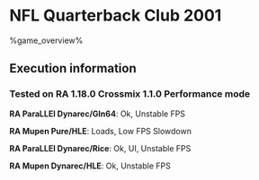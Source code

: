 # NFL Quarterback Club 2001 

%game_overview%

## Execution information

### Tested on RA 1.18.0 Crossmix 1.1.0 Performance mode

**RA ParaLLEl Dynarec/Gln64**: Ok, Unstable FPS

**RA Mupen Pure/HLE**: Loads, Low FPS Slowdown

**RA ParaLLEl Dynarec/Rice**: Ok, UI, Unstable FPS

**RA Mupen Dynarec/HLE**: Ok, Unstable FPS